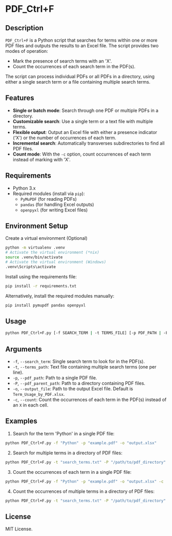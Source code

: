 # PDF_Ctrl+F

## Description

`PDF_Ctrl+F` is a Python script that searches for terms within one or more PDF files and outputs the results to an Excel file. The script provides two modes of operation:
- Mark the presence of search terms with an 'X'.
- Count the occurrences of each search term in the PDF(s).

The script can process individual PDFs or all PDFs in a directory, using either a single search term or a file containing multiple search terms.

## Features

- **Single or batch mode**: Search through one PDF or multiple PDFs in a directory.
- **Customizable search**: Use a single term or a text file with multiple terms.
- **Flexible output**: Output an Excel file with either a presence indicator ('X') or the number of occurrences of each term.
- **Incremental search**: Automatically transverses subdirectories to find all PDF files.
- **Count mode**: With the `-c` option, count occurrences of each term instead of marking with 'X'.

## Requirements

- Python 3.x
- Required modules (install via `pip`):
  - `PyMuPDF` (for reading PDFs)
  - `pandas` (for handling Excel outputs)
  - `openpyxl` (for writing Excel files)


## Environment Setup
Create a virtual environment (Optional)
```bash
python -m virtualenv .venv
# Activate the virtual environment (*nix)
source .venv/bin/activate
# Activate the virtual environment (Windows)
.venv\Scripts\activate
```
Install using the requirements file:
```bash
pip install -r requirements.txt
```
Alternatively, install the required modules manually:
```bash
pip install pymupdf pandas openpyxl
```

## Usage

```bash
python PDF_Ctrl+F.py [-f SEARCH_TERM | -t TERMS_FILE] [-p PDF_PATH | -P PDF_PARENT_PATH] [-o OUTPUT_FILE] [-c]
```

## Arguments
- `-f`, `--search_term`: Single search term to look for in the PDF(s).
- `-t`, `--terms_path`: Text file containing multiple search terms (one per line).
- `-p`, `--pdf_path`: Path to a single PDF file.
- `-P`, `--pdf_parent_path`: Path to a directory containing PDF files.
- `-o`, `--output_file`: Path to the output Excel file. Default is `Term_Usage_by_PDF.xlsx`.
- `-c`, `--count`: Count the occurrences of each term in the PDF(s) instead of an `X` in each cell.

## Examples
1. Search for the term 'Python' in a single PDF file:
```bash
python PDF_Ctrl+F.py -f "Python" -p "example.pdf" -o "output.xlsx"
```
2. Search for multiple terms in a directory of PDF files:
```bash
python PDF_Ctrl+F.py -t "search_terms.txt" -P "/path/to/pdf_directory" -o "output.xlsx"
```
3. Count the occurrences of each term in a single PDF file:
```bash
python PDF_Ctrl+F.py -f "Python" -p "example.pdf" -o "output.xlsx" -c
```
4. Count the occurrences of multiple terms in a directory of PDF files:
```bash
python PDF_Ctrl+F.py -t "search_terms.txt" -P "/path/to/pdf_directory" -o "output.xlsx" -c
```

## License
MIT License.
